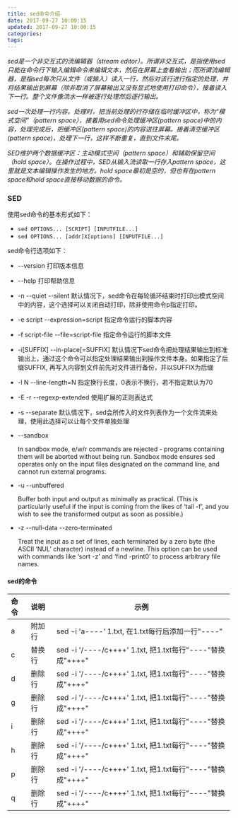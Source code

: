 ```yaml
---
title: sed命令介绍
date: 2017-09-27 10:00:15
updated: 2017-09-27 10:00:15
categories:
tags:
---
```


*sed是一个非交互式的流编辑器（stream editor）。所谓非交互式，是指使用sed只能在命令行下输入编辑命令来编辑文本，然后在屏幕上查看输出；而所谓流编辑器，是指sed每次只从文件（或输入）读入一行，然后对该行进行指定的处理，并将结果输出到屏幕（除非取消了屏幕输出又没有显式地使用打印命令），接着读入下一行。整个文件像流水一样被逐行处理然后逐行输出。*

*sed一次处理一行内容。处理时，把当前处理的行存储在临时缓冲区中，称为“模式空间”（pattern space），接着用sed命令处理缓冲区(pattern space)中的内容，处理完成后，把缓冲区(pattern space)的内容送往屏幕。接着清空缓冲区(pattern space)，处理下一行，这样不断重复，直到文件末尾。*

*SED维护两个数据缓冲区：主动模式空间（pattern space）和辅助保留空间（hold space）。在操作过程中，SED从输入流读取一行存入pattern space，这里就是文本编辑操作发生的地方。hold space最初是空的，但也有在pattern space和hold space直接移动数据的命令。*

### SED

使用sed命令的基本形式如下：

- ` sed OPTIONS... [SCRIPT] [INPUTFILE...] `
- ` sed OPTIONS... [addr]X[options] [INPUTFILE...] `

sed命令行选项如下：

 - --version 
    打印版本信息

 - --help
    打印帮助信息

 - -n
   --quiet
   --silent
    默认情况下，sed命令在每轮循环结束时打印出模式空间中的内容，这个选择可以关闭自动打印，除非使用命令p指定打印。

 - -e script
   --expression=script
    指定命令运行的脚本内容

 - -f script-file
   --file=script-file
    指定命令运行的脚本文件

 - -i[SUFFIX]
   --in-place[=SUFFIX]
    默认情况下sed命令把处理结果输出到标准输出上，通过这个命令可以指定处理结果输出到操作文件本身。如果指定了后缀SUFFIX, 再写入内容到文件前先对文件进行备份，并以SUFFIX为后缀

 - -l N
   --line-length=N
    指定换行长度，0表示不换行，若不指定默认为70

- -E
  -r
  --regexp-extended
    使用扩展的正则表达式

 - -s
   --separate
    默认情况下，sed会所传入的文件列表作为一个文件流来处理，使用此选择可以让每个文件单独处理

 - --sandbox

    In sandbox mode, e/w/r commands are rejected - programs containing them will be aborted without being run. Sandbox mode ensures sed operates only on the input files designated on the command line, and cannot run external programs.

 - -u
   --unbuffered

    Buffer both input and output as minimally as practical. (This is particularly useful if the input is coming from the likes of ‘tail -f’, and you wish to see the transformed output as soon as possible.)
 - -z
   --null-data
   --zero-terminated

    Treat the input as a set of lines, each terminated by a zero byte (the ASCII ‘NUL’ character) instead of a newline. This option can be used with commands like ‘sort -z’ and ‘find -print0’ to process arbitrary file names. 

#### sed的命令

|命令         |说明         |示例         |
|:------     |:------       |------     |
|a          |附加行     |sed -i 'a----' 1.txt, 在1.txt每行后添加一行"----"|
|c          |替换行     |sed -i '/----/c++++' 1.txt, 把1.txt每行"----"替换成"++++"|
|d          |删除行     |sed -i '/----/c++++' 1.txt, 把1.txt每行"----"替换成"++++"|
|g          |删除行     |sed -i '/----/c++++' 1.txt, 把1.txt每行"----"替换成"++++"|
|i          |删除行     |sed -i '/----/c++++' 1.txt, 把1.txt每行"----"替换成"++++"|
|h          |删除行     |sed -i '/----/c++++' 1.txt, 把1.txt每行"----"替换成"++++"|
|p          |删除行     |sed -i '/----/c++++' 1.txt, 把1.txt每行"----"替换成"++++"|
|q          |删除行     |sed -i '/----/c++++' 1.txt, 把1.txt每行"----"替换成"++++"|

